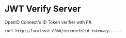 # JWT Verify Server

OpenID Connect's ID Token verifier with F#.

```
curl http://localhost:8080/tokeninfo?id_token=ey......
```
